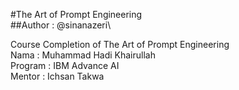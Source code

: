 #The Art of Prompt Engineering\
##Author : @sinanazeri\

Course Completion of The Art of Prompt Engineering\
Nama : Muhammad Hadi Khairullah\
Program : IBM Advance AI\
Mentor : Ichsan Takwa
